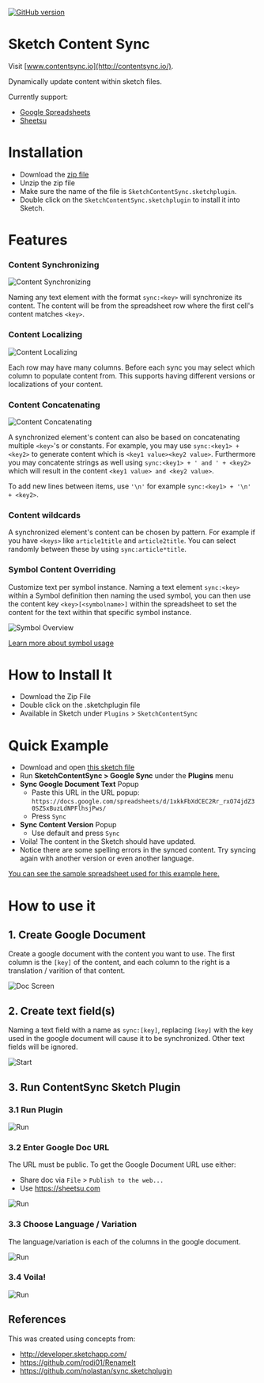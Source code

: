 [![GitHub version](https://badge.fury.io/gh/contentsync%2FSketchContentSync.sketchplugin.svg)](https://badge.fury.io/gh/contentsync%2FSketchContentSync.sketchplugin)

# Sketch Content Sync

Visit [www.contentsync.io](http://contentsync.io/).

Dynamically update content within sketch files.

Currently support:

+ [Google Spreadsheets](https://docs.google.com)
+ [Sheetsu](https://sheetsu.com)

# Installation

+ Download the [zip file](https://github.com/contentsync/SketchContentSync.sketchplugin/releases/download/v0.3.3/SketchContentSync.sketchplugin.zip)
+ Unzip the zip file
+ Make sure the name of the file is `SketchContentSync.sketchplugin`.
+ Double click on the `SketchContentSync.sketchplugin` to install it into Sketch.

# Features

### Content Synchronizing

![Content Synchronizing](./docs/feature_syncvar.png)

Naming any text element with the format `sync:<key>` will synchronize its content. The content will be from the spreadsheet row where the first cell's content matches `<key>`.

### Content Localizing

![Content Localizing](./docs/feature_contentversion.png)

Each row may have many columns. Before each sync you may select which column to populate content from. This supports having different versions or localizations of your content.

### Content Concatenating

![Content Concatenating](./docs/feature_concat.png)

A synchronized element's content can also be based on concatenating multiple `<key>`'s or constants. For example, you may use `sync:<key1> + <key2>` to generate content which is `<key1 value><key2 value>`. Furthermore you may concatente strings as well using `sync:<key1> + ' and ' + <key2>` which will result in the content `<key1 value> and <key2 value>`.

To add new lines between items, use `'\n'` for example `sync:<key1> + '\n' + <key2>`.

### Content wildcards

A synchronized element's content can be chosen by pattern. For example
if you have `<keys>` like `article1title` and `article2title`. You can
select randomly between these by using `sync:article*title`. 

### Symbol Content Overriding

Customize text per symbol instance. Naming a text element `sync:<key>` within a Symbol definition then naming the used symbol, you can then use the content key `<key>[<symbolname>]` within the spreadsheet to set the content for the text within that specific symbol instance.

![Symbol Overview](./docs/feature_symbol.png)

[Learn more about symbol usage](./docs/symbols.md)


# How to Install It

+ Download the Zip File
+ Double click on the .sketchplugin file
+ Available in Sketch under `Plugins` > `SketchContentSync`


# Quick Example

+ Download and open [this sketch file](./examples/simpleexample.sketch)
+ Run **SketchContentSync > Google Sync** under the **Plugins** menu
+ **Sync Google Document Text** Popup
  + Paste this URL in the URL popup: `https://docs.google.com/spreadsheets/d/1xkkFbXdCEC2Rr_rxO74jdZ30SZSxBuzLdNPFlhsjPws/`
  + Press `Sync`
+ **Sync Content Version** Popup
  + Use default and press `Sync`
+ Voila! The content in the Sketch should have updated.
+ Notice there are some spelling errors in the synced content. Try syncing again with another version or even another language.

[You can see the sample spreadsheet used for this example here.](https://docs.google.com/spreadsheets/d/1xkkFbXdCEC2Rr_rxO74jdZ30SZSxBuzLdNPFlhsjPws/edit?usp=sharing)


# How to use it

## 1. Create Google Document

Create a google document with the content you want to use. The first column is the `[key]` of the content, and each column to the right is a translation / varition of that content.

![Doc Screen](./docs/doc_screen.png)

## 2. Create text field(s)

Naming a text field with a name as `sync:[key]`, replacing `[key]` with the key used in the google document will cause it to be synchronized. Other text fields will be ignored.

![Start](./docs/start.png)


## 3. Run ContentSync Sketch Plugin

### 3.1 Run Plugin

![Run](./docs/run.png)

### 3.2 Enter Google Doc URL

The URL must be public. To get the Google Document URL use either:

+ Share doc via `File` > `Publish to the web...`
+ Use https://sheetsu.com

![Run](./docs/google_path.png)

### 3.3 Choose Language / Variation

The language/variation is each of the columns in the google document.

![Run](./docs/variant.png)

### 3.4 Voila!

![Run](./docs/result.png)


## References

This was created using concepts from:

+ http://developer.sketchapp.com/
+ https://github.com/rodi01/RenameIt
+ https://github.com/nolastan/sync.sketchplugin
